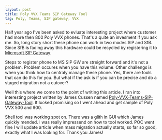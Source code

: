 ```yaml
---
layout: post
title: Poly VVX Teams SIP Gateway Tool
tag: Poly, Teams, SIP gateway, VVX
---
```


Half year ago I've been asked to evluate interesting project where customer had more then 800 Poly VVX phones. That's a quite an invesment if you ask me. So, long story short these phone can work in two modes SIP and SfB. Since SfB is fading away this hardware could be recycled by registering it to [Microsoft SIP Gateway](https://docs.microsoft.com/en-us/microsoftteams/sip-gateway-plan).

Steps to register phone to MS SIP GW are streight forward and it's not a problem. Problem occures when you have this volume. Other challengs is when you think how to centraly manage these phone. Yes, there are tools that can do this for you. But what if the ask is if you can be precise and do a staged migration not a cutover?

Well this where we come to the point of writing this article. I ran into interesting project written by James Cussen named [Poly-VVX-Teams-SIP-Gateway-Tool](https://github.com/jamescussen/Poly-VVX-Teams-SIP-Gateway-Tool). It looked promising so I went ahead and get sample of Poly VVX 500 and 600.

Shell tool was working spot on. There was a glith in GUI which James quickly mended. I was really impressend on how to tool worked. POC went fine I will update article when mass migration actually starts, so far so good, exactly what I was looking for. Thank you James!




